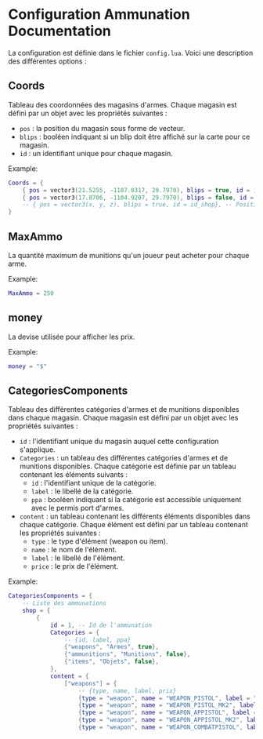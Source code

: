# Configuration Ammunation Documentation

La configuration est définie dans le fichier `config.lua`. Voici une description des différentes options :

## Coords
Tableau des coordonnées des magasins d'armes. Chaque magasin est défini par un objet avec les propriétés suivantes :
- `pos` : la position du magasin sous forme de vecteur.
- `blips` : booléen indiquant si un blip doit être affiché sur la carte pour ce magasin.
- `id` : un identifiant unique pour chaque magasin.

Example:
```lua
Coords = {
    { pos = vector3(21.5255, -1107.0317, 29.7970), blips = true, id = 1}, -- Position de l'ammunation id 1
    { pos = vector3(17.8706, -1104.9207, 29.7970), blips = false, id = 2}, -- Position de l'ammunation id 2
    -- { pos = vector3(x, y, z), blips = true, id = id_shop}, -- Position de l'ammunation id 3
}
```

## MaxAmmo
La quantité maximum de munitions qu'un joueur peut acheter pour chaque arme.

Example:
```lua
MaxAmmo = 250
```

## money
La devise utilisée pour afficher les prix.

Example:
```lua
money = "$"
```

## CategoriesComponents
Tableau des différentes catégories d'armes et de munitions disponibles dans chaque magasin. Chaque magasin est défini par un objet avec les propriétés suivantes :
- `id` : l'identifiant unique du magasin auquel cette configuration s'applique.
- `Categories` : un tableau des différentes catégories d'armes et de munitions disponibles. Chaque catégorie est définie par un tableau contenant les éléments suivants :
  - `id` : l'identifiant unique de la catégorie.
  - `label` : le libellé de la catégorie.
  - `ppa` : booléen indiquant si la catégorie est accessible uniquement avec le permis port d'armes.
- `content` : un tableau contenant les différents éléments disponibles dans chaque catégorie. Chaque élément est défini par un tableau contenant les propriétés suivantes :
  - `type` : le type d'élément (weapon ou item).
  - `name` : le nom de l'élément.
  - `label` : le libellé de l'élément.
  - `price` : le prix de l'élément.

Example:
```lua
CategoriesComponents = {
    -- Liste des ammunations
    shop = {
        {
            id = 1, -- Id de l'ammunation
            Categories = {
                -- {id, label, ppa}
                {"weapons", "Armes", true},
                {"ammunitions", "Munitions", false},
                {"items", "Objets", false},
            },
            content = {
                ["weapons"] = {
                    -- {type, name, label, prix}
                    {type = "weapon", name = "WEAPON_PISTOL", label = "Pistolet", price = 200},
                    {type = "weapon", name = "WEAPON_PISTOL_MK2", label = "Pistolet MK2", price = 500},
                    {type = "weapon", name = "WEAPON_APPISTOL", label = "Pistolet AP", price = 200},
                    {type = "weapon", name = "WEAPON_APPISTOL_MK2", label = "Pistolet AP MK2", price = 300},
                    {type = "weapon", name = "WEAPON_COMBATPISTOL", label = "Pistolet de combat", price
